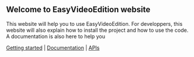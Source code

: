 ## Welcome to EasyVideoEdition website

This website will help you to use EasyVideoEdition.
For developpers, this website will also explain how to install the project and how to use the code. A documentation is also here to help you

[Getting started](gettingStarted.md)   |    [Documentation](doc/index.html)   |    [APIs](apis.md) 
